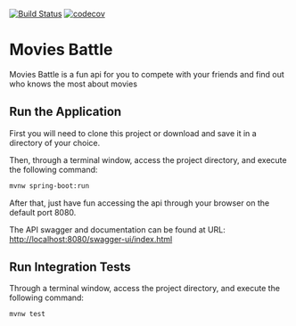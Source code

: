 [![Build Status](https://app.travis-ci.com/thiagosol/challenge-movies-battle.svg?branch=main)](https://app.travis-ci.com/thiagosol/challenge-movies-battle)
[![codecov](https://codecov.io/gh/thiagosol/challenge-movies-battle/branch/main/graph/badge.svg?token=QTI83C1F52)](https://codecov.io/gh/thiagosol/challenge-movies-battle)

# Movies Battle

Movies Battle is a fun api for you to compete with your friends and find out who knows the most about movies

## Run the Application

First you will need to clone this project or download and save it in a directory of your choice.

Then, through a terminal window, access the project directory, and execute the following command:

```bash
mvnw spring-boot:run
```

After that, just have fun accessing the api through your browser on the default port 8080.

The API swagger and documentation can be found at URL:
[http://localhost:8080/swagger-ui/index.html](http://localhost:8080/swagger-ui/index.html)

## Run Integration Tests

Through a terminal window, access the project directory, and execute the following command:

```bash
mvnw test
```
